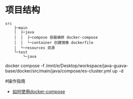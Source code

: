 
# 项目结构
```
src
    ├─main
    │  ├─java
    │  │  ├─compose 容器编排 docker-compose
    │  │  └─container 创建镜像 dockerfile
    │  └─resources 资源
    └─test
        └─java
```

docker compose -f /mnt/e/Desktop/workspace/java-guava-base/docker/src/main/java/compose/es-cluster.yml up -d

#操作指南

- [如何使用docker-compose](https://docs.docker.com/compose/gettingstarted/)